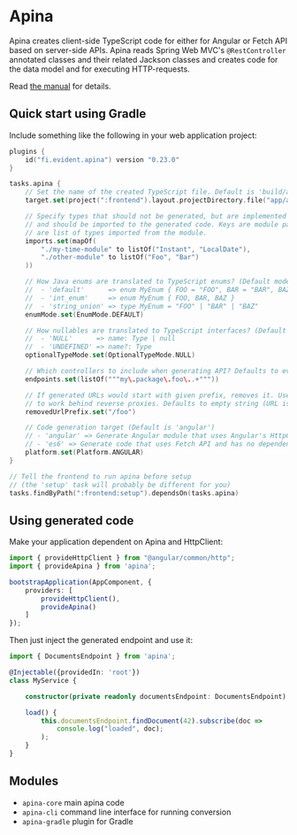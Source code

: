 # Apina

Apina creates client-side TypeScript code for either for Angular or Fetch API based on server-side APIs. Apina reads
Spring Web MVC's `@RestController` annotated classes and their related Jackson classes and creates code for the data
model and for executing HTTP-requests.

Read [the manual](https://apina.evident.fi/) for details.

## Quick start using Gradle

Include something like the following in your web application project:

```kotlin
plugins {
    id("fi.evident.apina") version "0.23.0"
}

tasks.apina {
    // Set the name of the created TypeScript file. Default is 'build/apina/apina.ts'.
    target.set(project(":frontend").layout.projectDirectory.file("app/apina-api.ts"))

    // Specify types that should not be generated, but are implemented manually
    // and should be imported to the generated code. Keys are module paths, values
    // are list of types imported from the module.
    imports.set(mapOf(
        "./my-time-module" to listOf("Instant", "LocalDate"),
        "./other-module" to listOf("Foo", "Bar")
    ))

    // How Java enums are translated to TypeScript enums? (Default mode is 'default'.)
    //  - 'default'      => enum MyEnum { FOO = "FOO", BAR = "BAR", BAZ = "BAZ" }
    //  - 'int_enum'     => enum MyEnum { FOO, BAR, BAZ }
    //  - 'string_union' => type MyEnum = "FOO" | "BAR" | "BAZ"
    enumMode.set(EnumMode.DEFAULT)

    // How nullables are translated to TypeScript interfaces? (Default mode is 'NULL'.)
    //  - 'NULL'      => name: Type | null
    //  - 'UNDEFINED' => name?: Type
    optionalTypeMode.set(OptionalTypeMode.NULL)

    // Which controllers to include when generating API? Defaults to everything.
    endpoints.set(listOf("""my\.package\.foo\..+"""))

    // If generated URLs would start with given prefix, removes it. Useful when configuring Apina
    // to work behind reverse proxies. Defaults to empty string (URL is not modified).
    removedUrlPrefix.set("/foo")

    // Code generation target (Default is 'angular')
    // - 'angular' => Generate Angular module that uses Angular's HttpClient
    // - 'es6' => Generate code that uses Fetch API and has no dependencies apart from ES6
    platform.set(Platform.ANGULAR)
}

// Tell the frontend to run apina before setup
// (the 'setup' task will probably be different for you)
tasks.findByPath(":frontend:setup").dependsOn(tasks.apina)
```

## Using generated code

Make your application dependent on Apina and HttpClient:

```typescript
import { provideHttpClient } from "@angular/common/http";
import { provideApina } from 'apina';

bootstrapApplication(AppComponent, {
    providers: [
        provideHttpClient(),
        provideApina()
    ]
});
```

Then just inject the generated endpoint and use it:

```typescript
import { DocumentsEndpoint } from 'apina';

@Injectable({providedIn: 'root'})
class MyService {

    constructor(private readonly documentsEndpoint: DocumentsEndpoint) { }

    load() {
        this.documentsEndpoint.findDocument(42).subscribe(doc =>
            console.log("loaded", doc);
        );
    }
}
```

## Modules

  - `apina-core` main apina code
  - `apina-cli` command line interface for running conversion
  - `apina-gradle` plugin for Gradle
